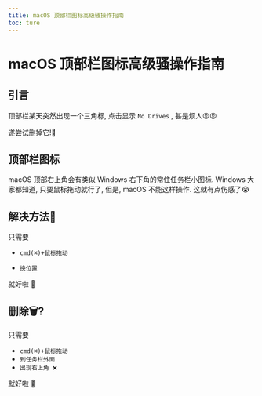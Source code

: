 ```yaml
---
title: macOS 顶部栏图标高级骚操作指南
toc: ture
---
```


# macOS 顶部栏图标高级骚操作指南

## 引言

顶部栏某天突然出现一个三角标, 点击显示 `No Drives` , 甚是烦人😡😠

遂尝试删掉它!🤔

## 顶部栏图标

macOS 顶部右上角会有类似 Windows 右下角的常住任务栏小图标. Windows 大家都知道, 只要鼠标拖动就行了, 但是, macOS 不能这样操作. 这就有点伤感了😭

## 解决方法🤯

只需要 

- `cmd(⌘)+鼠标拖动`

- `换位置` 

就好啦 🤪

## 删除🗑?

只需要

- `cmd(⌘)+鼠标拖动`
- `到任务栏外面`
- `出现右上角 ❌`

 就好啦 🤪